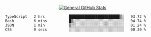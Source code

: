 <p align="center">
  <a href="https://github.com/AndyDevv">
    <img src="https://github-readme-stats.vercel.app/api?username=AndyDevv&custom_title=General%20GitHub%20Stats&theme=aura_dark" alt="General GitHub Stats">
  </a>
</p>

<!--START_SECTION:waka-->

```text
TypeScript   2 hrs           ███████████████████████▒░   93.72 %
Bash         6 mins          █▒░░░░░░░░░░░░░░░░░░░░░░░   04.74 %
JSON         1 min           ▒░░░░░░░░░░░░░░░░░░░░░░░░   01.24 %
CSS          0 secs          ░░░░░░░░░░░░░░░░░░░░░░░░░   00.30 %
```

<!--END_SECTION:waka-->
